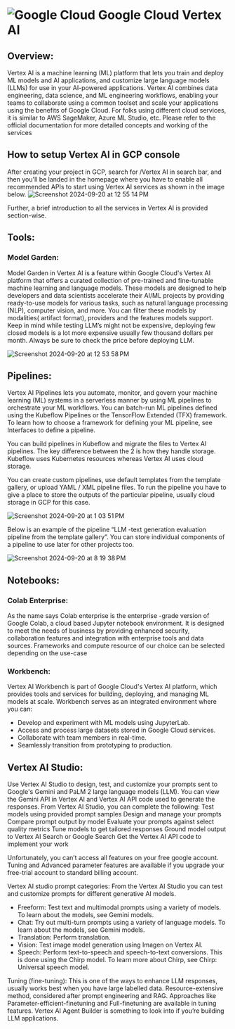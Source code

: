 # ![Google Cloud](https://avatars.githubusercontent.com/u/2810941?s=60&v=4) Google Cloud Vertex AI
## Overview:
Vertex AI is a machine learning (ML) platform that lets you train and deploy ML models and AI applications, and customize large language models (LLMs) for use in your AI-powered applications. Vertex AI combines data engineering, data science, and ML engineering workflows, enabling your teams to collaborate using a common toolset and scale your applications using the benefits of Google Cloud. For folks using different cloud services, it is similar to AWS SageMaker, Azure ML Studio, etc.
Please refer to the official documentation for more detailed concepts and working of the services 

## How to setup Vertex AI in GCP console
After creating your project in GCP, search for /Vertex AI in search bar, and then you'll be landed in the homepage where you have to enable all recommended APIs to start using Vertex AI services as shown in the image below.
![Screenshot 2024-09-20 at 12 55 14 PM](https://github.com/user-attachments/assets/c604c64e-fe4a-4dd1-8b6d-e520757fb5eb)



Further, a brief introduction to all the services in Vertex AI is provided section-wise.

## Tools:
### Model Garden: 
Model Garden in Vertex AI is a feature within Google Cloud's Vertex AI platform that offers a curated collection of pre-trained and fine-tunable machine learning and language models. These models are designed to help developers and data scientists accelerate their AI/ML projects by providing ready-to-use models for various tasks, such as natural language processing (NLP), computer vision, and more. You can filter these models by modalities( artifact format), providers and the features models support. Keep in mind while testing LLM’s might not be expensive, deploying few closed models is a lot more expensive usually few thousand dollars per month. Always be sure to check the price before deploying LLM.

![Screenshot 2024-09-20 at 12 53 58 PM](https://github.com/user-attachments/assets/681b725b-1491-4e61-bbfc-e999e6a02dc8)



## Pipelines: 
Vertex AI Pipelines lets you automate, monitor, and govern your machine learning (ML) systems in a serverless manner by using ML pipelines to orchestrate your ML workflows. You can batch-run ML pipelines defined using the Kubeflow Pipelines or the TensorFlow Extended (TFX) framework. To learn how to choose a framework for defining your ML pipeline, see Interfaces to define a pipeline.

You can build pipelines in Kubeflow and migrate the files to Vertex AI pipelines. The key difference between the 2 is how they handle storage. Kubeflow uses Kubernetes resources whereas Vertex AI uses cloud storage.

You can create custom pipelines, use default templates from the template gallery, or upload YAML / XML pipeline files. To run the pipeline you have to give a place to store the outputs of the particular pipeline, usually cloud storage in GCP for this case.


![Screenshot 2024-09-20 at 1 03 51 PM](https://github.com/user-attachments/assets/5dad7b86-f1af-466a-9f89-1db2aefdf817)





Below is an example of the pipeline “LLM -text generation evaluation pipeline from the template gallery”. You can store individual components of a pipeline to use later for other projects too.

![Screenshot 2024-09-20 at 8 19 38 PM](https://github.com/user-attachments/assets/3289aabc-27ce-486e-b3f6-a38d3f8b10ef)




## Notebooks:
### Colab Enterprise:
As the name says Colab enterprise is the enterprise -grade version of Google Colab, a cloud based Jupyter notebook environment. It is designed to meet the needs of business by providing enhanced security, collaboration features and integration with enterprise tools and data sources. Frameworks and compute resource of our choice can be selected depending on the use-case

### Workbench: 
Vertex AI Workbench is part of Google Cloud's Vertex AI platform, which provides tools and services for building, deploying, and managing ML models at scale. Workbench serves as an integrated environment where you can:
- Develop and experiment with ML models using JupyterLab.
- Access and process large datasets stored in Google Cloud services.
- Collaborate with team members in real-time.
- Seamlessly transition from prototyping to production.


## Vertex AI Studio:
Use Vertex AI Studio to design, test, and customize your prompts sent to Google's Gemini and PaLM 2 large language models (LLM). You can view the Gemini API in Vertex AI and Vertex AI API code used to generate the responses.
From Vertex AI Studio, you can complete the following:
Test models using provided prompt samples
Design and manage your prompts
Compare prompt output by model
Evaluate your prompts against select quality metrics
Tune models to get tailored responses
Ground model output to Vertex AI Search or Google Search
Get the Vertex AI API code to implement your work

Unfortunately, you can’t access all features on your free google account. Tuning and Advanced parameter features are available if you upgrade your free-trial account to standard billing account.

Vertex AI studio prompt categories:
From the Vertex AI Studio you can test and customize prompts for different generative AI models.
- Freeform: Test text and multimodal prompts using a variety of models. To learn about the models, see Gemini models.
- Chat: Try out multi-turn prompts using a variety of language models. To learn about the models, see Gemini models.
- Translation: Perform translation.
- Vision: Test image model generation using Imagen on Vertex AI.
- Speech: Perform text-to-speech and speech-to-text conversions. This is done using the Chirp model. To learn more about Chirp, see Chirp: Universal speech model.




Tuning (fine-tuning): This is one of the ways to enhance LLM responses, usually works best when you have large labelled data. Resource-extensive method, considered after prompt engineering and RAG. Approaches like Parameter-efficient-finetuning and Full-finetuning are available in tuning features. Vertex AI Agent Builder is something to look into if you’re building LLM applications.






